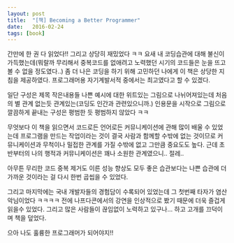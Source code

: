 ```yaml
---
layout: post
title:  "[책] Becoming a Better Programmer"
date:   2016-02-24
tags: [book]
---
```


간만에 한 권 다 읽었다!! 그리고 상당히 재밌었다 ㅋㅋ 요새 내 코딩습관에 대해 불신이 가득했는데(뭐랄까 무리해서 중복코드를 없애려고 노력했던 시기의 코드들은 눈을 뜨고 볼 수 없을 정도였다..) 좀 더 나은 코딩을 하기 위해 고민하던 나에게 이 책은 상당한 지침을 제공하였다. 프로그래머용 자기계발서적 중에서는 최고였다고 할 수 있겠다. 

  일단 구성은 제목 작은내용들 나쁜 예시에 대한 위트있는 그림으로 나뉘어져있는데 처음의 별 관계 없는듯 관계있는(코딩도 인간과 관련있으니까.) 인용문을 시작으로 그림으로 깔끔하게 끝내는 구성은 평범한 듯 평범하지 않았다 ㅋㅋ 

  무엇보다 이 책을 읽으면서 코드로든 언어로든 커뮤니케이션에 관해 많이 배울 수 있었는데 프로그램을 만드는 작업이라는 것이 결국 사람과 함께할 수밖에 없는 것이므로 커뮤니케이션과 무척이나 밀접한 관계를 가질 수밖에 없고 그만큼 중요도도 높다. 근데 초반부터의 나의 행적과 커뮤니케이션은 꽤나 소원한 관계였으니.. 절레.. 

  아무튼 무리한 코드 중복 제거도 이른 성능 향상도 모두 좋은 습관보다는 나쁜 습관에 더 가까운 것이라는 걸 다시 한번 곱씹을 수 있었다. 

  그리고 마지막에는 국내 개발자들의 경험담이 수록되어 있었는데 그 첫번째 타자가 염산악님이었다 ㅋㅋㅋㅋ 전에 나프다콘에서의 강연을 인상적으로 봤기 때문에 더욱 즐겁게 읽을수 있었다. 그리고 많은 사람들이 끊임없이 노력하고 있구나... 하고 고개를 끄덕이며 책을 덮었다. 

  으아 나도 훌륭한 프로그래머가 되어야지!!